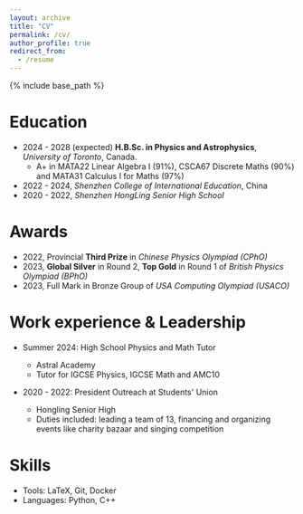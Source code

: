 ```yaml
---
layout: archive
title: "CV"
permalink: /cv/
author_profile: true
redirect_from:
  - /resume
---
```


{% include base_path %}

Education
======
* 2024 - 2028 (expected) **H.B.Sc. in Physics and Astrophysics**, _University of Toronto_, Canada.
  * A+ in MATA22 Linear Algebra I (91%),  CSCA67 Discrete Maths (90%) and MATA31 Calculus I for Maths (97%)
* 2022 - 2024, _Shenzhen College of International Education_, China
* 2020 - 2022, _Shenzhen HongLing Senior High School_

Awards
======
* 2022, Provincial **Third Prize** in _Chinese Physics Olympiad (CPhO)_
* 2023, **Global Silver** in Round 2, **Top Gold** in Round 1 of _British Physics Olympiad (BPhO)_
* 2023, Full Mark in Bronze Group of _USA Computing Olympiad (USACO)_

Work experience & Leadership
======
* Summer 2024: High School Physics and Math Tutor
  * Astral Academy
  * Tutor for IGCSE Physics, IGCSE Math and AMC10

* 2020 - 2022: President Outreach at Students' Union
  * Hongling Senior High
  * Duties included: leading a team of 13, financing and organizing events like charity bazaar and singing competition

  
Skills
======
* Tools: LaTeX, Git, Docker
* Languages: Python, C++

<!-- Publications
======
  <ul>{% for post in site.publications reversed %}
    {% include archive-single-cv.html %}
  {% endfor %}</ul> -->
  
<!-- Talks
======
  <ul>{% for post in site.talks reversed %}
    {% include archive-single-talk-cv.html  %}
  {% endfor %}</ul>
  
Teaching
======
  <ul>{% for post in site.teaching reversed %}
    {% include archive-single-cv.html %}
  {% endfor %}</ul> -->
  
<!-- Service and leadership
======
* Currently signed in to 43 different slack teams -->
